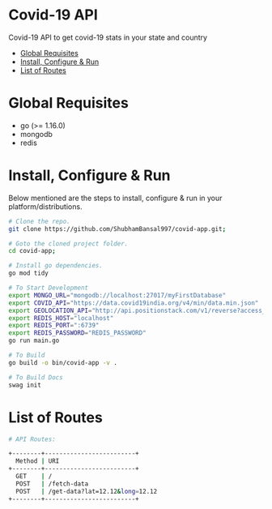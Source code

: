 # Covid-19 API 

Covid-19 API to get covid-19 stats in your state and country

* [Global Requisites](#global-requisites)
* [Install, Configure & Run](#install-configure--run)
* [List of Routes](#list-of-routes)

# Global Requisites

* go (>= 1.16.0)
* mongodb
* redis

# Install, Configure & Run

Below mentioned are the steps to install, configure & run in your platform/distributions.

```bash
# Clone the repo.
git clone https://github.com/ShubhamBansal997/covid-app.git;

# Goto the cloned project folder.
cd covid-app;

# Install go dependencies.
go mod tidy

# To Start Development
export MONGO_URL="mongodb://localhost:27017/myFirstDatabase"
export COVID_API="https://data.covid19india.org/v4/min/data.min.json"
export GEOLOCATION_API="http://api.positionstack.com/v1/reverse?access_key=ACCESS_KEY&query="
export REDIS_HOST="localhost"
export REDIS_PORT=":6739"
export REDIS_PASSWORD="REDIS_PASSWORD"
go run main.go

# To Build
go build -o bin/covid-app -v .

# To Build Docs
swag init
```

# List of Routes

```sh
# API Routes:

+--------+-------------------------+
  Method | URI
+--------+-------------------------+
  GET    | /
  POST   | /fetch-data
  POST   | /get-data?lat=12.12&long=12.12
+--------+-------------------------+
```